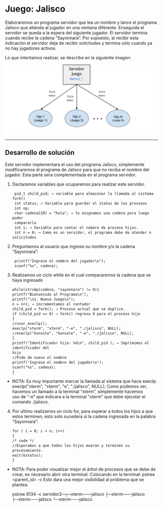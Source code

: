 # Juego: Jalisco

Elaboraremos un programa servidor que lea un nombre y lance el programa Jalisco que atienda al
jugador en una ventana diferente. Enseguida el servidor se queda a la espera del siguiente jugador. El
servidor termina cuando recibe la cadena “Sayonnara”. Por supuesto, al recibir esta indicación el servidor
deja de recibir solicitudes y termina sólo cuando ya no hay jugadores activos.

Lo que intentamos realizar, se describe en la siguiente imagen:

![im1](img/Jalisco.png)

***

## Desarrollo de solución

Este servidor implementara el uso del programa Jalisco, simplemente modificaremos el programa de Jalisco
para que no reciba el nombre del jugador. Esta parte sera complementada en el programa servidor.

1. Declaramos variables que ocuparemos para realizar este servidor.

        pid_t child_pid; → variable para almacenar la llamada al sistema fork()
        int status; → Variable para guardar el status de los procesos 
        int op;
        char cadena[20] = "hola"; → le asignamos una cadena para luego poder 
        compararla
        int i; → Variable para contar el número de proceso hijos. 
        int n = 0; → Como es un servidor, el programa debe de atender n solicitudes 

2. Preguntamos al usuario que ingrese su nombre y/o la cadena “Sayonnara”:

        printf("Ingrese el nombre del jugador\n");
        scanf("%s", cadena);

3.  Realizamos un ciclo while en el cual compararemos la cadena que se haya ingresado

        while(strcmp(cadena, "sayonnara") != 0){
        printf("Bienvenido al Programa\n");
        printf("\n1. Nuevo Juego\n");
        n = n+1; → incrementamos el contador
        child_pid = fork(); → Proceso actual que se duplico. 
        if (child_pid == 0) → fork() regresa 0 para el proceso hijo
        {
        //usar_execlp(); 
        execlp("xterm", "xterm", "-e", "./jalisco", NULL);
        //execlp("konsole", "konsole", "-e", "./jalisco", NULL);
        }
        printf("Identificador hijo: %d\n", child_pid ); → Imprimimos el 
        identificador del 
        hijo
        //Pide de nuevo el nombre
        printf("Ingrese el nombre del jugador\n");
        scanf("%s", cadena);
        }

  * NOTA: Es muy importante marcar la llamada al sistema que hace execlp: 
  execlp("xterm", "xterm", "­e", "./jalisco", NULL);
  Como podemos ver, hacemos un llamado a la terminal “xterm”, simplemente hacemos  
  uso de “-e” que indicara a la terminal “xterm” que debe ejecutar el comando ./jalisco. 
  
4.  Por ultimo realizamos un ciclo for, para esperar a todos los hijos a que estos terminen, esto solo sucedera si la cadena ingresada en la palabra “Sayonnara”:

        for ( i = 0; i < n; i++)
        {
        /* code */
        //Esperamos a que todos los hijos mueran y terminen su procesamiento. 
        wait(&status);
        }
  
  * NOTA: Para poder visualizar mejor el árbol de procesos que se debe de crear, es necesario abrir otra terminal. 
  Colocando en la terminal: pstree <parent_id> -c Esto dara una mejor visibilidad al problema que se plantea. 
  
    pstree 8134 -c
    servidor2─┬─xterm───jalisco
              ├─xterm───jalisco
              ├─xterm───jalisco
              └─xterm───jalisco
